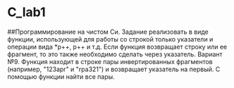 # C_lab1
##Программирование на чистом Си.
Задание реализовать в виде функции, использующей для работы со строкой
только указатели и операции вида *p++, p++ и т.д. Если функция возвращает строку или ее
фрагмент, то это также необходимо сделать через указатель.
Вариант №9.
Функция находит в строке пары инвертированных фрагментов (например, "123apr" и "rpa321")
и возвращает указатель на первый. С помощью функции найти все пары.
